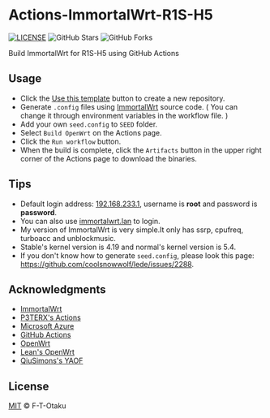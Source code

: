 # Actions-ImmortalWrt-R1S-H5

[![LICENSE](https://img.shields.io/github/license/mashape/apistatus.svg?style=flat-square&label=LICENSE)](https://github.com/F-T-Otaku/Actions-ImmortalWrt-R1S-H5/blob/main/LICENSE)
![GitHub Stars](https://img.shields.io/github/stars/F-T-Otaku/Actions-ImmortalWrt-R1S-H5.svg?style=flat-square&label=Stars&logo=github)
![GitHub Forks](https://img.shields.io/github/forks/F-T-Otaku/Actions-ImmortalWrt-R1S-H5.svg?style=flat-square&label=Forks&logo=github)

Build ImmortalWrt for R1S-H5 using GitHub Actions

## Usage

- Click the [Use this template](https://github.com/F-T-Otaku/Actions-ImmortalWrt-R1S-H5/generate) button to create a new repository.
- Generate `.config` files using [ImmortalWrt](https://github.com/immortalwrt/immortalwrt/tree/openwrt-18.06-k5.4) source code. ( You can change it through environment variables in the workflow file. )
- Add your own `seed.config` to `SEED` folder.
- Select `Build OpenWrt` on the Actions page.
- Click the `Run workflow` button.
- When the build is complete, click the `Artifacts` button in the upper right corner of the Actions page to download the binaries.

## Tips

- Default login address: [192.168.233.1](http://192.168.233.1), username is **root** and password is **password**.
- You can also use [immortalwrt.lan](http://immortalwrt.lan) to login.
- My version of ImmortalWrt is very simple.It only has ssrp, cpufreq, turboacc and unblockmusic.
- Stable's kernel version is 4.19 and normal's kernel version is 5.4.
- If you don't know how to generate `seed.config`, please look this page: <https://github.com/coolsnowwolf/lede/issues/2288>.

## Acknowledgments

- [ImmortalWrt](https://github.com/immortalwrt/immortalwrt/tree/openwrt-18.06-k5.4)
- [P3TERX's Actions](https://github.com/P3TERX/Actions-OpenWrt)
- [Microsoft Azure](https://azure.microsoft.com)
- [GitHub Actions](https://github.com/features/actions)
- [OpenWrt](https://github.com/openwrt/openwrt)
- [Lean's OpenWrt](https://github.com/coolsnowwolf/lede)
- [QiuSimons's YAOF](https://github.com/QiuSimons/YAOF)

## License

[MIT](https://github.com/F-T-Otaku/Actions-ImmortalWrt-R1S-H5/blob/main/LICENSE) © F-T-Otaku
